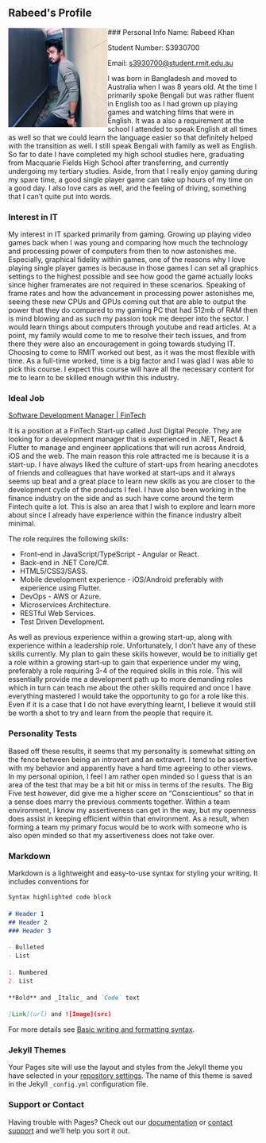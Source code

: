 ## Rabeed's Profile

<img align="left" width="200" height="200" src=https://raw.githubusercontent.com/s3930700/s3930700.github.io/main/ProfilePic.png>
### Personal Info
Name: Rabeed Khan

Student Number: S3930700

Email: s3930700@student.rmit.edu.au




I was born in Bangladesh and moved to Australia when I was 8 years old. At the time I primarily spoke Bengali but was rather fluent in English too as I had grown up playing games and watching films that were in English. It was a also a requirement at the school I attended to speak English at all times as well so that we could learn the language easier so that definitely helped with the transition as well. I still speak Bengali with family as well as English. So far to date I have completed my high school studies here, graduating from Macquarie Fields High School after transferring, and currently undergoing my tertiary studies. Aside, from that I really enjoy gaming during my spare time, a good single player game can take up hours of my time on a good day. I also love cars as well, and the feeling of driving, something that I can’t quite put into words.

### Interest in IT
My interest in IT sparked primarily from gaming. Growing up playing video games back when I was young and comparing how much the technology and processing power of computers from then to now astonishes me. Especially, graphical fidelity within games, one of the reasons why I love playing single player games is because in those games I can set all graphics settings to the highest possible and see how good the game actually looks since higher framerates are not required in these scenarios. Speaking of frame rates and how the advancement in processing power astonishes me, seeing these new CPUs and GPUs coming out that are able to output the power that they do compared to my gaming PC that had 512mb of RAM then is mind blowing and as such my passion took me deeper into the sector. I would learn things about computers through youtube and read articles. At a point, my family would come to me to resolve their tech issues, and from there they were also an encouragement in going towards studying IT. Choosing to come to RMIT worked out best, as it was the most flexible with time. As a full-time worked, time is a big factor and I was glad I was able to pick this course. I expect this course will have all the necessary content for me to learn to be skilled enough within this industry. 

### Ideal Job
[Software Development Manager | FinTech](https://www.seek.com.au/job/55456065?type=standard#solHash=52efaf362224e6f6294a1e9f253ab7e3c85c94a0)

It is a position at a FinTech Start-up called Just Digital People. They are looking for a development manager that is experienced in .NET, React & Flutter to manage and engineer applications that will run across Android, iOS and the web. The main reason this role attracted me is because it is a start-up. I have always liked the culture of start-ups from hearing anecdotes of friends and colleagues that have worked at start-ups and it always seems up beat and a great place to learn new skills as you are closer to the development cycle of the products I feel. I have also been working in the finance industry on the side and as such have come around the term Fintech quite a lot. This is also an area that I wish to explore and learn more about since I already have experience within the finance industry albeit minimal. 

The role requires the following skills:
-	Front-end in JavaScript/TypeScript - Angular or React.
-	Back-end in .NET Core/C#.
-	HTML5/CSS3/SASS.
-	Mobile development experience - iOS/Android preferably with experience using Flutter.
-	DevOps - AWS or Azure.
-	Microservices Architecture.
-	RESTful Web Services.
-	Test Driven Development.

As well as previous experience within a growing start-up, along with experience within a leadership role. Unfortunately, I don’t have any of these skills currently. My plan to gain these skills however, would be to initially get a role within a growing start-up to gain that experience under my wing, preferably a role requiring 3-4 of the required skills in this role. This will essentially provide me a development path up to more demanding roles which in turn can teach me about the other skills required and once I have everything mastered I would take the opportunity to go for a role like this. Even if it is a case that I do not have everything learnt, I believe it would still be worth a shot to try and learn from the people that require it. 

### Personality Tests
Based off these results, it seems that my personality is somewhat sitting on the fence between being an introvert and an extravert. I tend to be assertive with my behavior and apparently have a hard time agreeing to other views. In my personal opinion, I feel I am rather open minded so I guess that is an area of the test that may be a bit hit or miss in terms of the results. The Big Five test however, did give me a higher score on “Conscientious” so that in a sense does marry the previous comments together. Within a team environment, I know my assertiveness can get in the way, but my openness does assist in keeping efficient within that environment. As a result, when forming a team my primary focus would be to work with someone who is also open minded so that my assertiveness does not take over. 

### Markdown

Markdown is a lightweight and easy-to-use syntax for styling your writing. It includes conventions for

```markdown
Syntax highlighted code block

# Header 1
## Header 2
### Header 3

- Bulleted
- List

1. Numbered
2. List

**Bold** and _Italic_ and `Code` text

[Link](url) and ![Image](src)
```

For more details see [Basic writing and formatting syntax](https://docs.github.com/en/github/writing-on-github/getting-started-with-writing-and-formatting-on-github/basic-writing-and-formatting-syntax).

### Jekyll Themes

Your Pages site will use the layout and styles from the Jekyll theme you have selected in your [repository settings](https://github.com/s3930700/s3930700.github.io/settings/pages). The name of this theme is saved in the Jekyll `_config.yml` configuration file.

### Support or Contact

Having trouble with Pages? Check out our [documentation](https://docs.github.com/categories/github-pages-basics/) or [contact support](https://support.github.com/contact) and we’ll help you sort it out.
